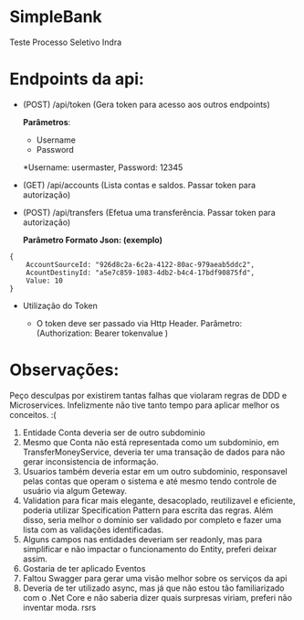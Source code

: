 # SimpleBank
Teste Processo Seletivo Indra



# Endpoints da api:

* (POST) /api/token 
(Gera token para acesso aos outros endpoints)

  **Parâmetros**:
  * Username    
  * Password
  
  *Username: usermaster, Password: 12345
   

* (GET) /api/accounts  (Lista contas e saldos. Passar token para autorização)

* (POST) /api/transfers  (Efetua uma transferência. Passar token para autorização)

  **Parâmetro Formato Json: (exemplo)**
```
{
	AccountSourceId: "926d8c2a-6c2a-4122-80ac-979aeab5ddc2",
	AcountDestinyId: "a5e7c859-1083-4db2-b4c4-17bdf90875fd",
	Value: 10
}
```
  
* Utilização do Token

  * O token deve ser passado via Http Header. Parâmetro: (Authorization: Bearer tokenvalue )



# Observações: 

Peço desculpas por existirem tantas falhas que violaram regras de DDD e Microservices. Infelizmente não tive tanto tempo para aplicar melhor os conceitos. :(

1. Entidade Conta deveria ser de outro subdominio
2. Mesmo que Conta não está representada como um subdominio, em TransferMoneyService, deveria ter uma transação de dados para não gerar inconsistencia de informação.
3. Usuarios também deveria estar em um outro subdominio, responsavel pelas contas que operam o sistema e até mesmo tendo controle de usuário via algum Geteway.
4. Validation para ficar mais elegante, desacoplado, reutilizavel e eficiente, poderia utilizar Specification Pattern para escrita das regras. Além disso, seria melhor o domínio ser validado por completo e fazer uma lista com as validações identificadas.
5. Alguns campos nas entidades deveriam ser readonly, mas para simplificar e não impactar o funcionamento do Entity, preferi deixar assim.
6. Gostaria de ter aplicado Eventos
7. Faltou Swagger para gerar uma visão melhor sobre os serviços da api
8. Deveria de ter utilizado async, mas já que não estou tão familiarizado com o .Net Core e não saberia dizer quais surpresas viriam, preferi não inventar moda. rsrs
